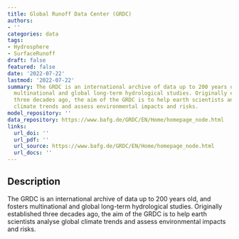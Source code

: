 ```yaml
---
title: Global Runoff Data Center (GRDC)
authors:
- ''
categories: data
tags:
- Hydrosphere
- SurfaceRunoff
draft: false
featured: false
date: '2022-07-22'
lastmod: '2022-07-22'
summary: The GRDC is an international archive of data up to 200 years old, and fosters
  multinational and global long-term hydrological studies. Originally established
  three decades ago, the aim of the GRDC is to help earth scientists analyse global
  climate trends and assess environmental impacts and risks.
model_repository: ''
data_repository: https://www.bafg.de/GRDC/EN/Home/homepage_node.html
links:
  url_doi: ''
  url_pdf: ''
  url_source: https://www.bafg.de/GRDC/EN/Home/homepage_node.html
  url_docs: ''
---
```


## Description

The GRDC is an international archive of data up to 200 years old, and fosters multinational and global long-term hydrological studies. Originally established three decades ago, the aim of the GRDC is to help earth scientists analyse global climate trends and assess environmental impacts and risks.

